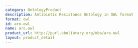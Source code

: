 ```yaml
---
category: OntologyProduct
description: Antibiotic Resistance Ontology in OWL format
format: owl
id: aro.owl
name: aro.owl
product_url: http://purl.obolibrary.org/obo/aro.owl
layout: product_detail
---
```


